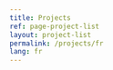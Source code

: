 ```yaml
---
title: Projects
ref: page-project-list
layout: project-list
permalink: /projects/fr
lang: fr
---
```


